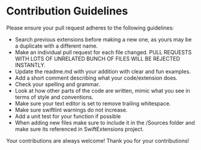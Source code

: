 # Contribution Guidelines

Please ensure your pull request adheres to the following guidelines:

- Search previous extensions before making a new one, as yours may be a duplicate with a different name.
- Make an individual pull request for each file changed. PULL REQUESTS WITH LOTS OF UNRELATED BUNCH OF FILES WILL BE REJECTED INSTANTLY. 
- Update the readme.md with your addition with clear and fun examples. 
- Add a short comment describing what your code/extension does.
- Check your spelling and grammar.
- Look at how other parts of the code are written, mimic what you see in terms of style and conventions. 
- Make sure your text editor is set to remove trailing whitespace.
- Make sure swiftlint warnings do not increase.
- Add a unit test for your function if possible
- When adding new files make sure to include it in the /Sources folder and make sure its referenced in SwiftExtensions project.

Your contributions are always welcome!  Thank you for your contributions!
